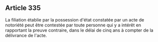 Article 335
----
La filiation établie par la possession d'état constatée par un acte de notoriété
peut être contestée par toute personne qui y a intérêt en rapportant la preuve
contraire, dans le délai de cinq ans à compter de la délivrance de l'acte.
